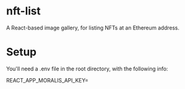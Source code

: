 # nft-list

A React-based image gallery, for listing NFTs at an Ethereum address.

# Setup

You'll need a .env file in the root directory, with the following info:

REACT_APP_MORALIS_API_KEY=<free api key from Moralis.io>
